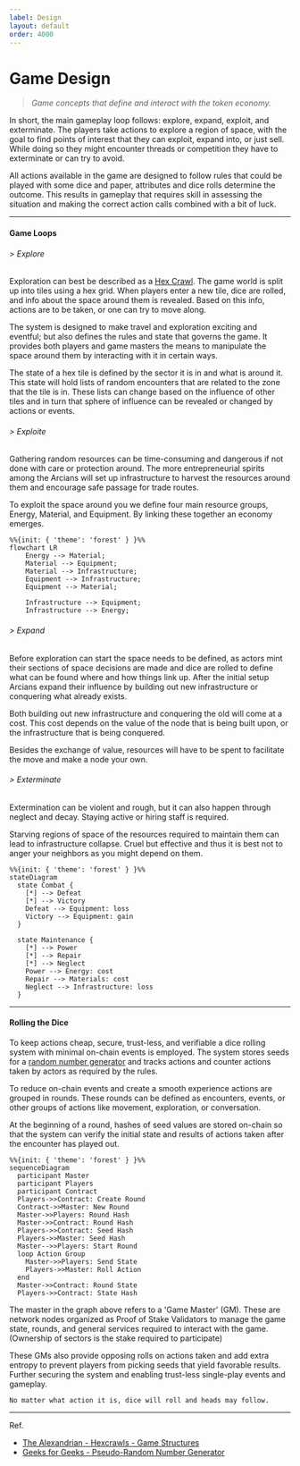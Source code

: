 ```yaml
---
label: Design
layout: default
order: 4000
---
```


# Game Design

> *Game concepts that define and interact with the token economy.*

In short, the main gameplay loop follows: explore, expand, exploit, and exterminate. The players take actions to explore a region of space, with the goal to find points of interest that they can exploit, expand into, or just sell. While doing so they might encounter threads or competition they have to exterminate or can try to avoid.

All actions available in the game are designed to follow rules that could be played with some dice and paper, attributes and dice rolls determine the outcome. This results in gameplay that requires skill in assessing the situation and making the correct action calls combined with a bit of luck.

---
#### Game Loops

###### > Explore

Exploration can best be described as a [Hex Crawl](https://thealexandrian.net/wordpress/15156/roleplaying-games/game-structures-part-6-hexcrawls). The game world is split up into tiles using a hex grid. When players enter a new tile, dice are rolled, and info about the space around them is revealed. Based on this info, actions are to be taken, or one can try to move along.

The system is designed to make travel and exploration exciting and eventful; but also defines the rules and state that governs the game. It provides both players and game masters the means to manipulate the space around them by interacting with it in certain ways.

The state of a hex tile is defined by the sector it is in and what is around it. This state will hold lists of random encounters that are related to the zone that the tile is in. These lists can change based on the influence of other tiles and in turn that sphere of influence can be revealed or changed by actions or events.

###### > Exploite

Gathering random resources can be time-consuming and dangerous if not done with care or protection around. The more entrepreneurial spirits among the Arcians will set up infrastructure to harvest the resources around them and encourage safe passage for trade routes.

To exploit the space around you we define four main resource groups, Energy, Material, and Equipment. By linking these together an economy emerges.

```mermaid
%%{init: { 'theme': 'forest' } }%%
flowchart LR
    Energy --> Material;
    Material --> Equipment;
    Material --> Infrastructure;
    Equipment --> Infrastructure;
    Equipment --> Material;

    Infrastructure --> Equipment;
    Infrastructure --> Energy;
```

###### > Expand

Before exploration can start the space needs to be defined, as actors mint their sections of space decisions are made and dice are rolled to define what can be found where and how things link up. After the initial setup Arcians expand their influence by building out new infrastructure or conquering what already exists. 

Both building out new infrastructure and conquering the old will come at a cost. This cost depends on the value of the node that is being built upon, or the infrastructure that is being conquered.

Besides the exchange of value, resources will have to be spent to facilitate the move and make a node your own.

###### > Exterminate

Extermination can be violent and rough, but it can also happen through neglect and decay. Staying active or hiring staff is required.

Starving regions of space of the resources required to maintain them can lead to infrastructure collapse. Cruel but effective and thus it is best not to anger your neighbors as you might depend on them.

```mermaid
%%{init: { 'theme': 'forest' } }%%
stateDiagram
  state Combat {
    [*] --> Defeat
    [*] --> Victory
    Defeat --> Equipment: loss
    Victory --> Equipment: gain
  }

  state Maintenance {
    [*] --> Power
    [*] --> Repair
    [*] --> Neglect
    Power --> Energy: cost
    Repair --> Materials: cost
    Neglect --> Infrastructure: loss
  }
```
---
#### Rolling the Dice

To keep actions cheap, secure, trust-less, and verifiable a dice rolling system with minimal on-chain events is employed. The system stores seeds for a [random number generator](https://www.geeksforgeeks.org/pseudo-random-number-generator-prng/) and tracks actions and counter actions taken by actors as required by the rules.

To reduce on-chain events and create a smooth experience actions are grouped in rounds. These rounds can be defined as encounters, events, or other groups of actions like movement, exploration, or conversation.

At the beginning of a round, hashes of seed values are stored on-chain so that the system can verify the initial state and results of actions taken after the encounter has played out.

```mermaid
%%{init: { 'theme': 'forest' } }%%
sequenceDiagram
  participant Master
  participant Players
  participant Contract
  Players->>Contract: Create Round
  Contract->>Master: New Round
  Master->>Players: Round Hash
  Master->>Contract: Round Hash
  Players->>Contract: Seed Hash
  Players->>Master: Seed Hash
  Master-->>Players: Start Round
  loop Action Group
    Master->>Players: Send State
    Players->>Master: Roll Action
  end
  Master->>Contract: Round State
  Players->>Contract: State Hash
```

The master in the graph above refers to a 'Game Master' (GM). These are network nodes organized as Proof of Stake Validators to manage the game state, rounds, and general services required to interact with the game. (Ownership of sectors is the stake required to participate)

These GMs also provide opposing rolls on actions taken and add extra entropy to prevent players from picking seeds that yield favorable results. Further securing the system and enabling trust-less single-play events and gameplay.

`No matter what action it is, dice will roll and heads may follow.`

---

Ref.
* [The Alexandrian - Hexcrawls - Game Structures](https://thealexandrian.net/wordpress/15156/roleplaying-games/game-structures-part-6-hexcrawls)
* [Geeks for Geeks - Pseudo-Random Number Generator](https://www.geeksforgeeks.org/pseudo-random-number-generator-prng/)
  
